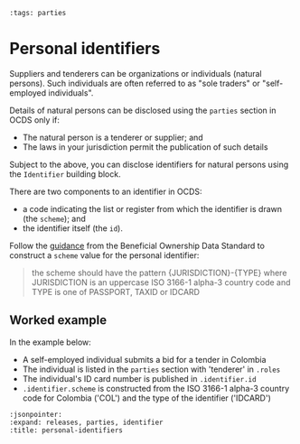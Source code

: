 ```{workedexample} Personal identifiers
:tags: parties
```

# Personal identifiers

Suppliers and tenderers can be organizations or individuals (natural persons). Such individuals are often referred to as "sole traders" or "self-employed individuals".

Details of natural persons can be disclosed using the `parties` section in OCDS only if:

* The natural person is a tenderer or supplier; and
* The laws in your jurisdiction permit the publication of such details

Subject to the above, you can disclose identifiers for natural persons using the `Identifier` building block.

There are two components to an identifier in OCDS:

* a code indicating the list or register from which the identifier is drawn (the `scheme`); and
* the identifier itself (the `id`).

Follow the [guidance](https://standard.openownership.org/en/0.2.0/schema/guidance/identifiers.html#shared-identifiers) from the Beneficial Ownership Data Standard to construct a `scheme` value for the personal identifier:

> the scheme should have the pattern {JURISDICTION}-{TYPE} where JURISDICTION is an uppercase ISO 3166-1 alpha-3 country code and TYPE is one of PASSPORT, TAXID or IDCARD

## Worked example

In the example below:

* A self-employed individual submits a bid for a tender in Colombia
* The individual is listed in the `parties` section with 'tenderer' in `.roles`
* The individual's ID card number is published in `.identifier.id`
* `.identifier.scheme` is constructed from the ISO 3166-1 alpha-3 country code for Colombia ('COL') and the type of the identifier ('IDCARD')

```{jsoninclude} ../../examples/organizations/personal_identifier.json
:jsonpointer:
:expand: releases, parties, identifier
:title: personal-identifiers
```
